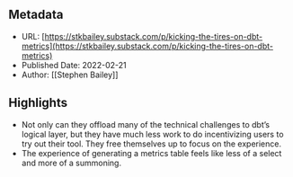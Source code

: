 ## Metadata
* URL: [https://stkbailey.substack.com/p/kicking-the-tires-on-dbt-metrics](https://stkbailey.substack.com/p/kicking-the-tires-on-dbt-metrics)
* Published Date: 2022-02-21
* Author: [[Stephen Bailey]]

## Highlights
* Not only can they offload many of the technical challenges to dbt’s logical layer, but they have much less work to do incentivizing users to try out their tool. They free themselves up to focus on the experience.
* The experience of generating a metrics table feels like less of a select and more of a summoning.